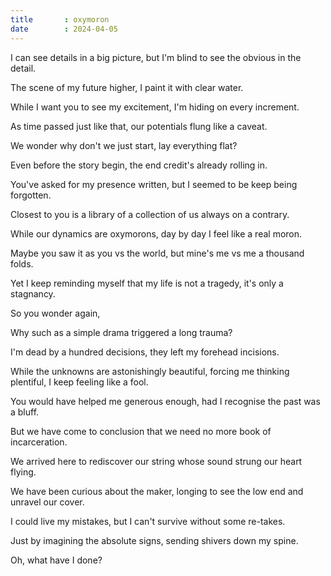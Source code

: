 ```yaml
---
title       : oxymoron
date        : 2024-04-05
---
```


I can see details in a big picture, but I'm blind to see the obvious in the detail.

The scene of my future higher, I paint it with clear water.

While I want you to see my excitement, I'm hiding on every increment.

As time passed just like that, our potentials flung like a caveat.

We wonder why don't we just start, lay everything flat?

Even before the story begin, the end credit's already rolling in.

You've asked for my presence written, but I seemed to be keep being forgotten.

Closest to you is a library of a collection of us always on a contrary.

While our dynamics are oxymorons, day by day I feel like a real moron.

Maybe you saw it as you vs the world, but mine's me vs me a thousand folds.

Yet I keep reminding myself that my life is not a tragedy, it's only a stagnancy.

So you wonder again,

Why such as a simple drama triggered a long trauma?

I'm dead by a hundred decisions, they left my forehead incisions.

While the unknowns are astonishingly beautiful, forcing me thinking plentiful, I keep feeling like a fool.

You would have helped me generous enough, had I recognise the past was a bluff.

But we have come to conclusion that we need no more book of incarceration.

We arrived here to rediscover our string whose sound strung our heart flying.

We have been curious about the maker, longing to see the low end and unravel our cover.

I could live my mistakes, but I can't survive without some re-takes.

Just by imagining the absolute signs, sending shivers down my spine.

Oh, what have I done?